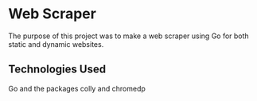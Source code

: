 # Web Scraper

The purpose of this project was to make a web scraper using Go for both static and dynamic websites.

## Technologies Used
Go and the packages colly and chromedp
